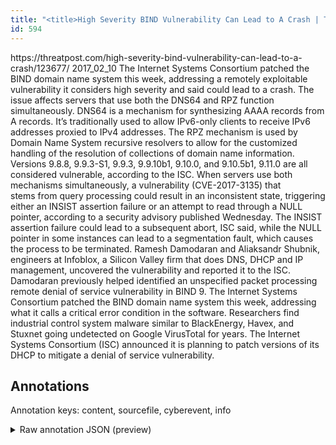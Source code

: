 ```yaml
---
title: "<title>High Severity BIND Vulnerability Can Lead to A Crash | Threatpost | The first stop for security news</title>"
id: 594
---
```


<title>High Severity BIND Vulnerability Can Lead to A Crash | Threatpost | The first stop for security news</title>
<source> https://threatpost.com/high-severity-bind-vulnerability-can-lead-to-a-crash/123677/ </source>
<date> 2017_02_10 </date>
<text>
The Internet Systems Consortium patched the BIND domain name system this week, addressing a remotely exploitable vulnerability it considers high severity and said could lead to a crash.
The issue affects servers that use both the DNS64 and RPZ function simultaneously.
DNS64 is a mechanism for synthesizing AAAA records from A records.
It’s traditionally used to allow IPv6-only clients to receive IPv6 addresses proxied to IPv4 addresses.
The RPZ mechanism is used by Domain Name System recursive resolvers to allow for the customized handling of the resolution of collections of domain name information.
Versions 9.8.8, 9.9.3-S1, 9.9.3, 9.9.10b1, 9.10.0, and 9.10.5b1, 9.11.0 are all considered vulnerable, according to the ISC.
When servers use both mechanisms simultaneously, a vulnerability (CVE-2017-3135) that stems from query processing could result in an inconsistent state, triggering either an INSIST assertion failure or an attempt to read through a NULL pointer, according to a security advisory published Wednesday.
The INSIST assertion failure could lead to a subsequent abort, ISC said, while the NULL pointer in some instances can lead to a segmentation fault, which causes the process to be terminated.
Ramesh Damodaran and Aliaksandr Shubnik, engineers at Infoblox, a Silicon Valley firm that does DNS, DHCP and IP management, uncovered the vulnerability and reported it to the ISC.
Damodaran previously helped identified an unspecified packet processing remote denial of service vulnerability in BIND 9.
The Internet Systems Consortium patched the BIND domain name system this week, addressing what it calls a critical error condition in the software.
Researchers find industrial control system malware similar to BlackEnergy, Havex, and Stuxnet going undetected on Google VirusTotal for years.
The Internet Systems Consortium (ISC) announced it is planning to patch versions of its DHCP to mitigate a denial of service vulnerability.
</text>



## Annotations

Annotation keys: content, sourcefile, cyberevent, info

<details>
<summary>Raw annotation JSON (preview)</summary>

```json
{
  "content": "The Internet Systems Consortium patched the BIND domain name system this week, addressing a remotely exploitable vulnerability it considers high severity and said could lead to a crash. The issue affects servers that use both the DNS64 and RPZ function simultaneously. DNS64 is a mechanism for synthesizing AAAA records from A records. It\u2019s traditionally used to allow IPv6-only clients to receive IPv6 addresses proxied to IPv4 addresses. The RPZ mechanism is used by Domain Name System recursive resolvers to allow for the customized handling of the resolution of collections of domain name information. Versions 9.8.8, 9.9.3-S1, 9.9.3, 9.9.10b1, 9.10.0, and 9.10.5b1, 9.11.0 are all considered vulnerable, according to the ISC. When servers use both mechanisms simultaneously, a vulnerability (CVE-2017-3135) that stems\u00a0from query processing could result in an inconsistent state, triggering either an INSIST assertion failure or an attempt to read through a NULL pointer, according to a security advisory published Wednesday. The INSIST assertion failure could lead to a subsequent abort, ISC said, while the NULL pointer in some instances can lead to a segmentation fault, which causes the process to be terminated. Ramesh Damodaran and Aliaksandr Shubnik, engineers at Infoblox, a Silicon Valley firm that does\u00a0DNS, DHCP and IP management, uncovered the vulnerability and reported it to the ISC. Damodaran previously helped identified an unspecified packet processing remote denial of service vulnerability in BIND 9. The Internet Systems Consortium patched the BIND domain name system this week, addressing what it calls a critical error condition in the software. Researchers find industrial control system malware similar to BlackEnergy, Havex, and Stuxnet going undetected on Google VirusTotal for years. The Internet Systems Consortium (ISC) announced it is planning to patch versions of its DHCP to mitigate a denial of service vulnerability.",
  "sourcefile": "594.txt",
  "cyberevent": {
    "hopper": [
      {
        "index": 0,
        "relation": "Same",
        "events": [
          {
            "index": "E5",
            "type": "Vulnerability-related",
            "realis": "Actual",
            "nugget": {
              "startOffset": 678,
              "index": "T16",
              "endOffset": 707,
              "text": "are all considered vulnerable"
            },
            "argument": [
              {
                "index": "T17",
                "external_reference": {
                  "dbpediaURI": "http://dbpedia.org/resource/Internet_Systems_Consortium",
                  "wikidataid": "Q1668008"
                },
                "endOffset": 729,
                "role": {
                  "type": "Discoverer"
                },
                "text": "the ISC",
                "startOffset": 722,
                "type": "Organization"
              },
              {
                "index": "T18",
                "text": "9.11.0",
                "endOffset": 677,
                "role": {
                  "type": "Vulnerable_System_Version"
                },
                "startOffset": 671,
                "type": "Version"
              },
              {
                "index": "T19",
                "text": "9.10.5b1",
                "endOffset": 669,
                "role": {
                  "type": "Vulnerable_System_Version"
                },
                "startOffset": 661,
                "type": "Version"
              },
              {
                "index": "T24",
                "text": "Versions 9.8.8",
                "endOffset": 620,
                "role": {
                  "type": "Vulnerable_System_Version"
                },
                "startOffset": 606,
                "type": "Version"
              },
              {
                "index": "T23",
                "text": "9.9.3-S1",
                "endOffset": 630,
                "role": 
```
</details>
